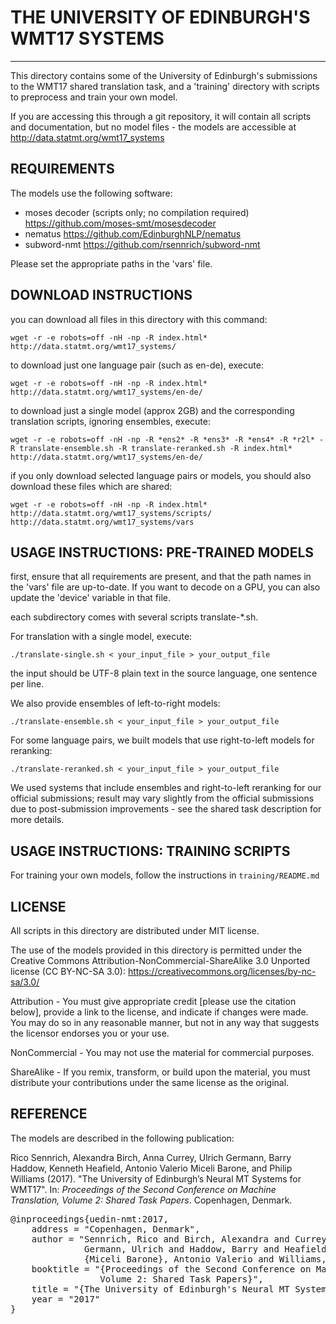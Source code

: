 # THE UNIVERSITY OF EDINBURGH'S WMT17 SYSTEMS
-------------------------------------------

This directory contains some of the University of Edinburgh's
submissions to the WMT17 shared translation task, and a 'training'
directory with scripts to preprocess and train your own model.

If you are accessing this through a git repository, it will contain all scripts and documentation,
but no model files - the models are accessible at http://data.statmt.org/wmt17_systems

REQUIREMENTS
------------

The models use the following software:

 - moses decoder (scripts only; no compilation required) https://github.com/moses-smt/mosesdecoder
 - nematus https://github.com/EdinburghNLP/nematus
 - subword-nmt https://github.com/rsennrich/subword-nmt

Please set the appropriate paths in the 'vars' file.


DOWNLOAD INSTRUCTIONS
---------------------

you can download all files in this directory with this command:

```
wget -r -e robots=off -nH -np -R index.html* http://data.statmt.org/wmt17_systems/
```

to download just one language pair (such as en-de), execute:

```
wget -r -e robots=off -nH -np -R index.html* http://data.statmt.org/wmt17_systems/en-de/
```

to download just a single model (approx 2GB) and the corresponding translation scripts, ignoring ensembles, execute:

```
wget -r -e robots=off -nH -np -R *ens2* -R *ens3* -R *ens4* -R *r2l* -R translate-ensemble.sh -R translate-reranked.sh -R index.html* http://data.statmt.org/wmt17_systems/en-de/
```

if you only download selected language pairs or models, you should also download these files which are shared:

```
wget -r -e robots=off -nH -np -R index.html* http://data.statmt.org/wmt17_systems/scripts/ http://data.statmt.org/wmt17_systems/vars
```


USAGE INSTRUCTIONS: PRE-TRAINED MODELS
--------------------------------------

first, ensure that all requirements are present, and that the path names in the 'vars' file are up-to-date.
If you want to decode on a GPU, you can also update the 'device' variable in that file.

each subdirectory comes with several scripts translate-*.sh.

For translation with a single model, execute:

```
./translate-single.sh < your_input_file > your_output_file
```

the input should be UTF-8 plain text in the source language, one sentence per line.

We also provide ensembles of left-to-right models:

```
./translate-ensemble.sh < your_input_file > your_output_file
```

For some language pairs, we built models that use right-to-left models for reranking:

```
./translate-reranked.sh < your_input_file > your_output_file
```

We used systems that include ensembles and right-to-left reranking for
our official submissions; result may vary slightly from the official
submissions due to post-submission improvements - see the shared task
description for more details.

USAGE INSTRUCTIONS: TRAINING SCRIPTS
------------------------------------

For training your own models, follow the instructions in `training/README.md`

LICENSE
-------

All scripts in this directory are distributed under MIT license.

The use of the models provided in this directory is permitted under
the Creative Commons Attribution-NonCommercial-ShareAlike 3.0 Unported
license (CC BY-NC-SA 3.0):
https://creativecommons.org/licenses/by-nc-sa/3.0/

Attribution - You must give appropriate credit [please use the
citation below], provide a link to the license, and indicate if
changes were made. You may do so in any reasonable manner, but not in
any way that suggests the licensor endorses you or your use.

NonCommercial - You may not use the material for commercial purposes.

ShareAlike - If you remix, transform, or build upon the material, you
must distribute your contributions under the same license as the
original.


REFERENCE
---------

The models are described in the following publication:

Rico Sennrich, Alexandra Birch, Anna Currey, Ulrich Germann, Barry Haddow, Kenneth Heafield, Antonio Valerio Miceli Barone, and Philip Williams (2017).
"The University of Edinburgh’s Neural MT Systems for WMT17".
In: _Proceedings of the Second Conference on Machine Translation, Volume 2: Shared Task Papers_.
Copenhagen, Denmark.

<pre class=bibtex>
@inproceedings{uedin-nmt:2017,
    address = "Copenhagen, Denmark",
    author = "Sennrich, Rico and Birch, Alexandra and Currey, Anna and 
              Germann, Ulrich and Haddow, Barry and Heafield, Kenneth and 
              {Miceli Barone}, Antonio Valerio and Williams, Philip",
    booktitle = "{Proceedings of the Second Conference on Machine Translation, 
                 Volume 2: Shared Task Papers}",
    title = "{The University of Edinburgh's Neural MT Systems for WMT17}",
    year = "2017"
}
</pre>
